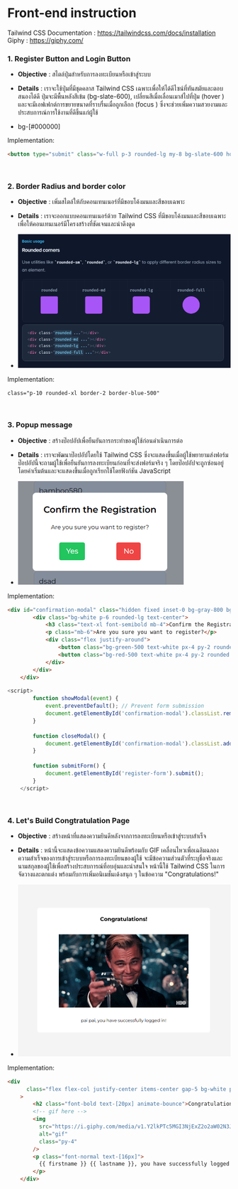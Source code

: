 # Front-end instruction

Tailwind CSS Documentation : https://tailwindcss.com/docs/installation
<br>Giphy : https://giphy.com/


### 1. Register Button and Login Button

- <strong>Objective</strong> : สไตล์ปุ่มสำหรับการลงทะเบียนหรือเข้าสู่ระบบ
- <strong>Details</strong> : เราจะใช้ปุ่มที่มีชุดคลาส Tailwind CSS เฉพาะเพื่อให้ได้ดีไซน์ที่ทันสมัยและตอบสนองได้ดี ปุ่มจะมีพื้นหลังสีเข้ม (bg-slate-600), เปลี่ยนสีเมื่อเลื่อนเมาส์ไปที่ปุ่ม (hover
) และจะมีเอฟเฟกต์การขยายขนาดที่ราบรื่นเมื่อถูกเลือก (focus
) ซึ่งจะช่วยเพิ่มความสวยงามและประสบการณ์การใช้งานที่ดีขึ้นแก่ผู้ใช้

- bg-[#000000]

Implementation:
```HTML
<button type="submit" class="w-full p-3 rounded-lg my-8 bg-slate-600 hover:bg-slate-700 text-white focus:scale-95 transition-all">Button</button>
```
&nbsp;

### 2. Border Radius and border color

- <strong>Objective</strong> : เพิ่มสไตล์ให้กับคอนเทนเนอร์ที่มีขอบโค้งมนและสีขอบเฉพาะ

- <strong>Details</strong> : เราจะออกแบบคอนเทนเนอร์ด้วย Tailwind CSS ที่มีขอบโค้งมนและสีขอบเฉพาะ เพื่อให้คอนเทนเนอร์มีโครงสร้างที่ชัดเจนและน่าดึงดูด


- <img src="img/Screenshot 2024-08-25 214721.png"
            alt="img">

Implementation:
```HTML
class="p-10 rounded-xl border-2 border-blue-500"
```

&nbsp;

### 3. Popup message

- <strong>Objective</strong> : สร้างป๊อปอัปเพื่อยืนยันการกระทำของผู้ใช้ก่อนดำเนินการต่อ
- <strong>Details</strong> : เราจะพัฒนาป๊อปอัปโดยใช้ Tailwind CSS ซึ่งจะแสดงขึ้นเมื่อผู้ใช้พยายามส่งฟอร์ม ป๊อปอัปนี้จะถามผู้ใช้เพื่อยืนยันการลงทะเบียนก่อนที่จะส่งฟอร์มจริง ๆ โดยป๊อปอัปจะถูกซ่อนอยู่โดยค่าเริ่มต้นและจะแสดงขึ้นเมื่อถูกเรียกใช้โดยฟังก์ชัน JavaScript

- <img src="img/Screenshot 2024-08-25 220939.png"
            alt="img">


Implementation:
```HTML
<div id="confirmation-modal" class="hidden fixed inset-0 bg-gray-800 bg-opacity-50 flex items-center justify-center z-50">
        <div class="bg-white p-6 rounded-lg text-center">
            <h3 class="text-xl font-semibold mb-4">Confirm the Registration</h3>
            <p class="mb-6">Are you sure you want to register?</p>
            <div class="flex justify-around">
                <button class="bg-green-500 text-white px-4 py-2 rounded hover:bg-green-600" onclick="submitForm()">Yes</button>
                <button class="bg-red-500 text-white px-4 py-2 rounded hover:bg-red-600" onclick="closeModal()">No</button>
            </div>
        </div>
    </div>
```

```js
<script>
        function showModal(event) {
            event.preventDefault(); // Prevent form submission
            document.getElementById('confirmation-modal').classList.remove('hidden');
        }

        function closeModal() {
            document.getElementById('confirmation-modal').classList.add('hidden');
        }

        function submitForm() {
            document.getElementById('register-form').submit();
        }
    </script>
```

&nbsp;

### 4. Let's Build Congtratulation Page

- <strong>Objective</strong> : สร้างหน้าที่แสดงความยินดีหลังจากการลงทะเบียนหรือเข้าสู่ระบบสำเร็จ
- <strong>Details</strong> : หน้านี้จะแสดงข้อความแสดงความยินดีพร้อมกับ GIF เคลื่อนไหวเพื่อเฉลิมฉลองความสำเร็จของการเข้าสู่ระบบหรือการลงทะเบียนของผู้ใช้ จะมีข้อความส่วนตัวที่ระบุชื่อจริงและนามสกุลของผู้ใช้เพื่อสร้างประสบการณ์ที่อบอุ่นและน่าสนใจ หน้านี้ใช้ Tailwind CSS ในการจัดวางและตกแต่ง พร้อมกับการเพิ่มอนิเมชั่นเด้งสนุก ๆ ในข้อความ "Congratulations!"

- <img src="img/Screenshot 2024-08-25 223747.png"
            alt="img">

Implementation:
```HTML
<div
      class="flex flex-col justify-center items-center gap-5 bg-white p-8 px-20 rounded-lg transition-all"
    >
        <h2 class="font-bold text-[20px] animate-bounce">Congratulations!</h2>
        <!-- gif here -->
        <img
          src="https://i.giphy.com/media/v1.Y2lkPTc5MGI3NjExZ2o2aW02N3JpdTR2N3Nxb211M2pkcXU5cHJuYndwNnV2Nms0b29jbCZlcD12MV9pbnRlcm5hbF9naWZfYnlfaWQmY3Q9Zw/BPJmthQ3YRwD6QqcVD/giphy.gif"
          alt="gif"
          class="py-4"
        />
        <p class="font-normal text-[16px]">
          {{ firstname }} {{ lastname }}, you have successfully logged in!
        </p>
    </div>
```
